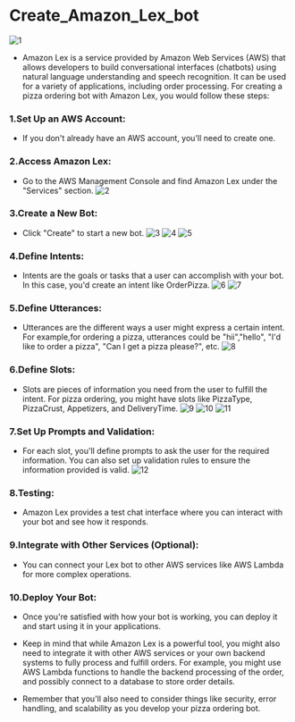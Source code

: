 # Create_Amazon_Lex_bot
![1](https://github.com/panwar100/Create_Amazon_Lex_bot/assets/134361823/a053e990-ad8e-44de-96ef-add6d920765b)
* Amazon Lex is a service provided by Amazon Web Services (AWS) that allows developers to build conversational interfaces (chatbots) using natural language understanding and speech recognition. It can be used for a variety of applications, including order processing.
For creating a pizza ordering bot with Amazon Lex, you would follow these steps:

### 1.Set Up an AWS Account:
* If you don't already have an AWS account, you'll need to create one.

### 2.Access Amazon Lex:
* Go to the AWS Management Console and find Amazon Lex under the "Services" section.
![2](https://github.com/panwar100/Create_Amazon_Lex_bot/assets/134361823/ed570d24-e78c-442e-81c6-0aae4c9d8186)

### 3.Create a New Bot:
* Click "Create" to start a new bot.
![3](https://github.com/panwar100/Create_Amazon_Lex_bot/assets/134361823/5798e4d9-d87b-40ad-b3a0-4c8abebdfb4a)
![4](https://github.com/panwar100/Create_Amazon_Lex_bot/assets/134361823/f7e84463-6d63-488b-94c5-eb37f1351e7c)
![5](https://github.com/panwar100/Create_Amazon_Lex_bot/assets/134361823/82172c5f-94d1-4f20-bca1-e278d7e4c170)

### 4.Define Intents:
* Intents are the goals or tasks that a user can accomplish with your bot. In this case, you'd create an intent like OrderPizza.
![6](https://github.com/panwar100/Create_Amazon_Lex_bot/assets/134361823/37675004-82f5-4447-bf7a-37fb9c7096eb)
![7](https://github.com/panwar100/Create_Amazon_Lex_bot/assets/134361823/d814e659-3d5b-40bc-b836-460dcb273dc6)

### 5.Define Utterances:
* Utterances are the different ways a user might express a certain intent. For example,for ordering a pizza, utterances could be "hii","hello", "I'd like to order a pizza", "Can I get a pizza please?", etc.
![8](https://github.com/panwar100/Create_Amazon_Lex_bot/assets/134361823/e80277f2-b418-41e1-aa7e-b1d6775ec63c)

### 6.Define Slots:
* Slots are pieces of information you need from the user to fulfill the intent. For pizza ordering, you might have slots like PizzaType, PizzaCrust, Appetizers, and DeliveryTime.
![9](https://github.com/panwar100/Create_Amazon_Lex_bot/assets/134361823/e59a950e-4e3a-43d1-9c8e-7cdea4aaeb91)
![10](https://github.com/panwar100/Create_Amazon_Lex_bot/assets/134361823/ef2abe88-1e92-4147-bbfc-28c14ab72185)
![11](https://github.com/panwar100/Create_Amazon_Lex_bot/assets/134361823/da1fdc28-1563-432f-9ed4-3a6a45744781)
 
### 7.Set Up Prompts and Validation:
* For each slot, you'll define prompts to ask the user for the required information. You can also set up validation rules to ensure the information provided is valid.
![12](https://github.com/panwar100/Create_Amazon_Lex_bot/assets/134361823/a04c114b-4c6d-4cd3-bed2-7d6b283ec7f0)



### 8.Testing:
* Amazon Lex provides a test chat interface where you can interact with your bot and see how it responds.

### 9.Integrate with Other Services (Optional):
* You can connect your Lex bot to other AWS services like AWS Lambda for more complex operations.

### 10.Deploy Your Bot:
* Once you're satisfied with how your bot is working, you can deploy it and start using it in your applications.

* Keep in mind that while Amazon Lex is a powerful tool, you might also need to integrate it with other AWS services or your own backend systems to fully process and fulfill orders. For example, you might use AWS Lambda functions to handle the backend processing of the order, and possibly connect to a database to store order details.

* Remember that you'll also need to consider things like security, error handling, and scalability as you develop your pizza ordering bot.
